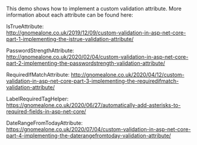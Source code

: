 This demo shows how to implement a custom validation attribute. More information about each attribute can be found here:

IsTrueAttribute:  
http://gnomealone.co.uk/2019/12/09/custom-validation-in-asp-net-core-part-1-implementing-the-istrue-validation-attribute/

PasswordStrengthAttribute:  
http://gnomealone.co.uk/2020/02/04/custom-validation-in-asp-net-core-part-2-implementing-the-passwordstrength-validation-attribute/

RequiredIfMatchAttribute:
http://gnomealone.co.uk/2020/04/12/custom-validation-in-asp-net-core-part-3-implementing-the-requiredifmatch-validation-attribute/

LabelRequiredTagHelper:
https://gnomealone.co.uk/2020/06/27/automatically-add-asterisks-to-required-fields-in-asp-net-core/

DateRangeFromTodayAttribute:
https://gnomealone.co.uk/2020/07/04/custom-validation-in-asp-net-core-part-4-implementing-the-daterangefromtoday-validation-attribute/